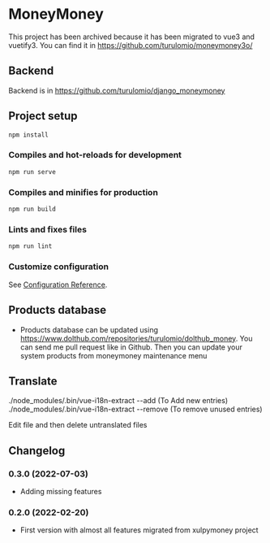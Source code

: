 # MoneyMoney 

This project has been archived because it has been migrated to vue3 and vuetify3. You can find it in https://github.com/turulomio/moneymoney3o/


## Backend

Backend is in https://github.com/turulomio/django_moneymoney

## Project setup
```
npm install
```

### Compiles and hot-reloads for development
```
npm run serve
```

### Compiles and minifies for production
```
npm run build
```

### Lints and fixes files
```
npm run lint
```

### Customize configuration
See [Configuration Reference](https://cli.vuejs.org/config/).

## Products database

- Products database can be updated using https://www.dolthub.com/repositories/turulomio/dolthub_money. You can send me pull request like in Github. Then you can update your system products from moneymoney maintenance menu

## Translate
 ./node_modules/.bin/vue-i18n-extract --add   (To Add new entries)
 ./node_modules/.bin/vue-i18n-extract --remove   (To remove unused entries)

Edit file and then delete untranslated files
## Changelog

### 0.3.0 (2022-07-03)
- Adding missing features

### 0.2.0 (2022-02-20)
- First version with almost all features migrated from xulpymoney project
